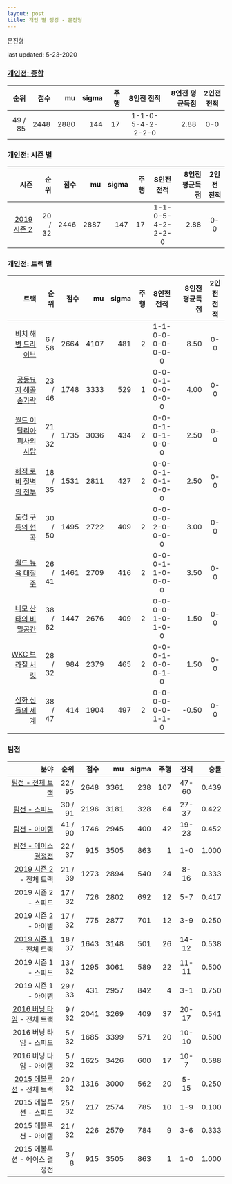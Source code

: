 ```yaml
---
layout: post
title: 개인 별 랭킹 - 문진형
---
```


문진형

last updated: 5-23-2020

### [개인전: 종합](../singles-full)

| 순위 | 점수 | mu | sigma | 주행 | 8인전 전적 | 8인전 평균득점 | 2인전 전적 |
|---:|---:|---:|---:|---:|:---:|---:|:---:|
| 49 / 85 | 2448 | 2880 | 144 | 17 | 1-1-0-5-4-2-2-2-0 | 2.88 | 0-0 |

### 개인전: 시즌 별

| 시즌 | 순위 | 점수 | mu | sigma | 주행 | 8인전 전적 | 8인전 평균득점 | 2인전 전적 |
|---:|---:|---:|---:|---:|---:|:---:|---:|:---:|
| [2019 시즌 2](../singles-s2019_2) | 20 / 32 | 2446 | 2887 | 147 | 17 |  1-1-0-5-4-2-2-2-0 | 2.88 | 0-0 |

### 개인전: 트랙 별

| 트랙 | 순위 | 점수 | mu | sigma | 주행 | 8인전 전적 | 8인전 평균득점 | 2인전 전적 |
|---:|---:|---:|---:|---:|---:|:---:|---:|:---:|
| [비치 해변 드라이브](../haebyun) | 6 / 58 | 2664 | 4107 | 481 | 2 | 1-1-0-0-0-0-0-0-0 | 8.50 | 0-0 |
| [공동묘지 해골 손가락](../haeson) | 23 / 46 | 1748 | 3333 | 529 | 1 | 0-0-0-1-0-0-0-0-0 | 4.00 | 0-0 |
| [월드 이탈리아 피사의 사탑](../pizza) | 21 / 32 | 1735 | 3036 | 434 | 2 | 0-0-0-1-0-1-0-0-0 | 2.50 | 0-0 |
| [해적 로비 절벽의 전투](../lobby) | 18 / 35 | 1531 | 2811 | 427 | 2 | 0-0-0-1-0-1-0-0-0 | 2.50 | 0-0 |
| [도검 구름의 협곡](../hyupgog) | 30 / 50 | 1495 | 2722 | 409 | 2 | 0-0-0-0-2-0-0-0-0 | 3.00 | 0-0 |
| [월드 뉴욕 대질주](../newyork) | 26 / 41 | 1461 | 2709 | 416 | 2 | 0-0-0-1-1-0-0-0-0 | 3.50 | 0-0 |
| [네모 산타의 비밀공간](../santa) | 38 / 62 | 1447 | 2676 | 409 | 2 | 0-0-0-0-1-0-1-0-0 | 1.50 | 0-0 |
| [WKC 브라질 서킷](../brazil) | 28 / 32 | 984 | 2379 | 465 | 2 | 0-0-0-1-0-0-0-1-0 | 1.50 | 0-0 |
| [신화 신들의 세계](../shinsegye) | 38 / 47 | 414 | 1904 | 497 | 2 | 0-0-0-0-0-0-1-1-0 | -0.50 | 0-0 |

### 팀전

| 분야 | 순위 | 점수 | mu | sigma | 주행 | 전적 | 승률 |
|---:|---:|---:|---:|---:|---:|:---:|---:|
| [팀전 - 전체 트랙](../team-full) | 22 / 95 | 2648 | 3361 | 238 | 107 | 47-60 | 0.439 |
| [팀전 - 스피드](../team-speed) | 30 / 91 | 2196 | 3181 | 328 | 64 | 27-37 | 0.422 |
| [팀전 - 아이템](../team-item) | 41 / 90 | 1746 | 2945 | 400 | 42 | 19-23 | 0.452 |
| [팀전 - 에이스 결정전](../team-ace) | 22 / 37 | 915 | 3505 | 863 | 1 | 1-0 | 1.000 |
| [2019 시즌 2](../teams-t2019_2) - 전체 트랙 | 21 / 39 | 1273 | 2894 | 540 | 24 | 8-16 | 0.333 |
| 2019 시즌 2 - 스피드 | 17 / 32 | 726 | 2802 | 692 | 12 | 5-7 | 0.417 |
| 2019 시즌 2 - 아이템 | 17 / 32 | 775 | 2877 | 701 | 12 | 3-9 | 0.250 |
| [2019 시즌 1](../teams-t2019_1) - 전체 트랙 | 18 / 37 | 1643 | 3148 | 501 | 26 | 14-12 | 0.538 |
| 2019 시즌 1 - 스피드 | 13 / 32 | 1295 | 3061 | 589 | 22 | 11-11 | 0.500 |
| 2019 시즌 1 - 아이템 | 29 / 33 | 431 | 2957 | 842 | 4 | 3-1 | 0.750 |
| [2016 버닝 타임](../teams-t2016_1) - 전체 트랙 | 9 / 32 | 2041 | 3269 | 409 | 37 | 20-17 | 0.541 |
| 2016 버닝 타임 - 스피드 | 5 / 32 | 1685 | 3399 | 571 | 20 | 10-10 | 0.500 |
| 2016 버닝 타임 - 아이템 | 5 / 32 | 1625 | 3426 | 600 | 17 | 10-7 | 0.588 |
| [2015 에볼루션](../teams-t2015_1) - 전체 트랙 | 20 / 32 | 1316 | 3000 | 562 | 20 | 5-15 | 0.250 |
| 2015 에볼루션 - 스피드 | 25 / 32 | 217 | 2574 | 785 | 10 | 1-9 | 0.100 |
| 2015 에볼루션 - 아이템 | 21 / 32 | 226 | 2579 | 784 | 9 | 3-6 | 0.333 |
| 2015 에볼루션 - 에이스 결정전 | 3 / 8 | 915 | 3505 | 863 | 1 | 1-0 | 1.000 |
